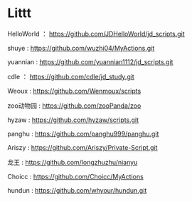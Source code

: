 # Littt

HelloWorld ： https://github.com/JDHelloWorld/jd_scripts.git

shuye : https://github.com/wuzhi04/MyActions.git

yuannian : https://github.com/yuannian1112/jd_scripts.git

cdle ： https://github.com/cdle/jd_study.git

Weoux : https://github.com/Wenmoux/scripts

zoo动物园 : https://github.com/zooPanda/zoo

hyzaw : https://github.com/hyzaw/scripts.git

panghu : https://github.com/panghu999/panghu.git

Ariszy : https://github.com/Ariszy/Private-Script.git

龙王 : https://github.com/longzhuzhu/nianyu

Choicc : https://github.com/Choicc/MyActions

hundun : https://github.com/whyour/hundun.git
